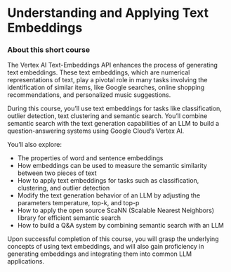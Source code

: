 # Understanding and Applying Text Embeddings

### About this short course

The Vertex AI Text-Embeddings API enhances the process of generating text embeddings. These text embeddings, which are numerical representations of text, play a pivotal role in many tasks involving the identification of similar items, like Google searches, online shopping recommendations, and personalized music suggestions.

During this course, you’ll use text embeddings for tasks like classification, outlier detection, text clustering and semantic search. You’ll combine semantic search with the text generation capabilities of an LLM to build a question-answering systems using Google Cloud’s Vertex AI.

You’ll also explore:
- The properties of word and sentence embeddings
- How embeddings can be used to measure the semantic similarity between two pieces of text
- How to apply text embeddings for tasks such as classification, clustering, and outlier detection
- Modify the text generation behavior of an LLM by adjusting the parameters temperature, top-k, and top-p
- How to apply the open source ScaNN (Scalable Nearest Neighbors) library for efficient semantic search
- How to build a Q&A system by combining semantic search with an LLM 

Upon successful completion of this course, you will grasp the underlying concepts of using text embeddings, and will also gain proficiency in generating embeddings and integrating them into common LLM applications.


